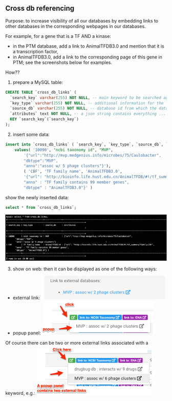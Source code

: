 ## Cross db referencing

Purpose: to increase visibility of all our databases by embedding links to other databases in the corresponding webpages in our databases.

For example, for a gene that is a TF AND a kinase:
* in the PTM database, add a link to AnimalTFDB3.0 and mention that it is a transcription factor,
* in AnimalTFDB3.0, add a link to the corresponding page of this gene in PTM;
see the screenshots below for examples.

How??
1. prepare a MySQL table:
```sql
CREATE TABLE `cross_db_links` (
  `search_key` varchar(255) NOT NULL, -- main keyword to be searched against
  `key_type` varchar(255) NOT NULL, -- additional information for the `search_key`
  `source_db` varchar(255) NOT NULL, -- database id from which the data are from
  `attributes` text NOT NULL, -- a json string contains everything ...
  KEY `search_key`(`search_key`)
);
```

2. insert some data:
```sql
insert into `cross_db_links` ( `search_key`, `key_type`, `source_db`, `attributes` )
    values( '10090', "ncbi taxonomy id", "MVP",
        '{"url":"http://mvp.medgenius.info/microbes/75/Caulobacter",
        "dbtype":"MVP",
        "anno":"assoc w/ 5 phage clusters"}'),
        ( 'CBF', 'TF family name', 'AnimalTFDB3.0',
        '{"url": "http://bioinfo.life.hust.edu.cn/AnimalTFDB/#!/tf_summary?family=CBF",
        "anno" : "TF family contains 99 member genes",
        "dbtype" : "AnimalTFDB3.0"}' )
```

show the newly inserted data:
```sql
select * from `cross_db_links`;
```
![](/images/01_mysql_screenshot.png)

3. show on web:
then it can be displayed as one of the following ways:
* external link:
![](/images/02_display_1.png)
* popup panel:
![](/images/03_display_2.png)

Of course there can be two or more external links associated with a keyword, e.g.:
![](/images/04_display_3.png)
